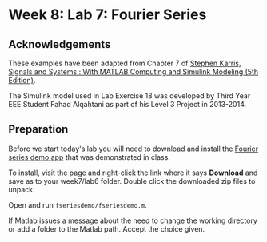 # Week 8: Lab 7: Fourier Series

## Acknowledgements

These examples have been adapted from Chapter 7 of 
<a href="http://site.ebrary.com/lib/swansea/docDetail.action?docID=10547416" target="_blank">Stephen Karris, Signals and Systems : With MATLAB Computing and Simulink Modeling (5th Edition)</a>.

The Simulink model used in Lab Exercise 18 was developed by Third Year EEE Student Fahad Alqahtani as part of his Level 3 Project in 2013-2014.

## Preparation

Before we start today's lab you will need to download and install the [Fourier series demo app](http://users.ece.gatech.edu/mcclella/matlabGUIs/#FourierSeries) that was demonstrated in class.

To install, visit the page and right-click the link where it says **Download** and save as to your week7/lab6 folder. Double click the downloaded zip files to unpack.

Open and run `fseriesdemo/fseriesdemo.m`.

If Matlab issues a message about the need to change the working directory or add a folder to the Matlab path. Accept the choice given.

